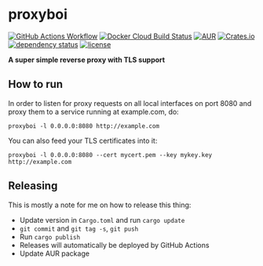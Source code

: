# proxyboi

[![GitHub Actions Workflow](https://github.com/svenstaro/proxyboi/workflows/Build/badge.svg)](https://github.com/svenstaro/proxyboi/actions)
[![Docker Cloud Build Status](https://img.shields.io/docker/cloud/build/svenstaro/proxyboi)](https://cloud.docker.com/repository/docker/svenstaro/proxyboi/)
[![AUR](https://img.shields.io/aur/version/proxyboi.svg)](https://aur.archlinux.org/packages/proxyboi/)
[![Crates.io](https://img.shields.io/crates/v/proxyboi.svg)](https://crates.io/crates/proxyboi)
[![dependency status](https://deps.rs/repo/github/svenstaro/proxyboi/status.svg)](https://deps.rs/repo/github/svenstaro/proxyboi)
[![license](http://img.shields.io/badge/license-MIT-blue.svg)](https://github.com/svenstaro/proxyboi/blob/master/LICENSE)


**A super simple reverse proxy with TLS support**

## How to run

In order to listen for proxy requests on all local interfaces on port 8080 and proxy them to a service running at example.com, do:

    proxyboi -l 0.0.0.0:8080 http://example.com

You can also feed your TLS certificates into it:

    proxyboi -l 0.0.0.0:8080 --cert mycert.pem --key mykey.key http://example.com

## Releasing

This is mostly a note for me on how to release this thing:

- Update version in `Cargo.toml` and run `cargo update`
- `git commit` and `git tag -s`, `git push`
- Run `cargo publish`
- Releases will automatically be deployed by GitHub Actions
- Update AUR package
